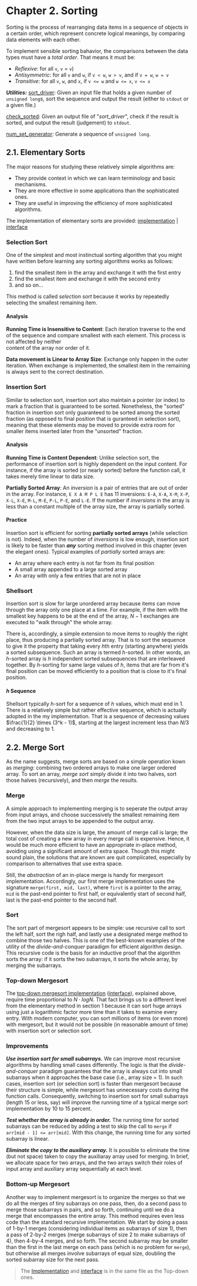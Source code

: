 # Chapter 2. Sorting

Sorting is the process of rearranging data items in a sequence of objects in a certain 
order, which represent concrete logical meanings, by comparing data elements with each
other.

To implement sensible sorting bahavior, the comparisons between the data types must 
have a *total order*. That means it must be:
- *Reflexive*: for all `v`, `v` = `v`)
- *Antisymmetric*: for all `v` and `w`, if `v < w`, `w > v`, and if `v = w`, `w = v`
- *Transitive*: for all `v`, `w`, and `x`, if `v <= w` and `w <= x`, `v <= x`

***Utilities:***
[sort_driver](sort_driver.c): Given an input file that holds a given number of 
`unsigned long`s, sort the sequence and output the result (either to `stdout` or a given 
file.)

[check_sorted](sorted_check.c): Given an output file of "*sort_driver*", check if the 
result is sorted, and output the result (judgement) to `stdout`.

[num_set_generator](num_set_generator.c): Generate a sequence of `unsigned long`.

## 2.1. Elementary Sorts
The major reasons for studying these relatively simple algorithms are:
- They provide context in which we can learn terminology and basic mechanisms.
- They are more effective in some applications than the sophisticated ones.
- They are useful in improving the efficiency of more sophisticated algorithms.

The implementation of elementary sorts are provided:
[implementation](elem_sorts.c) | [interface](elem_sorts.h)

### Selection Sort
One of the simplest and most instinctual sorting algorithm that you might have written 
before learning any sorting algorithms works as follows:

1. find the smallest item in the array and exchange it with the first entry
2. find the smallest item and exchange it with the second entry
3. and so on...

This method is called *selection sort* because it works by repeatedly selecting the 
smallest remaining item.

#### Analysis
**Running Time is Insensitive to Content**: Each iteration traverse to the end of the 
sequence and compare smallest with each element. This process is not affected by neither  
content of the array nor order of it.

**Data movement is Linear to Array Size**: Exchange only happen in the outer iteration. 
When exchange is implemented, the smallest item in the remaining is always sent to the 
correct destination.

### Insertion Sort
Similar to selection sort, insertion sort also maintain a pointer (or index) to mark a 
fraction that is guaranteed to be sorted. Nonetheless, the "sorted" fraction in insertion 
sort only guaranteed to be sorted among the sorted fraction (as opposed to final position 
that is guranteed in selection sort), meaning that these elements may be moved to provide 
extra room for smaller items inserted later from the "unsorted" fraction.

#### Analysis
**Running Time is Content Dependent**: Unlike selection sort, the performance of 
insertion sort is highly dependent on the input content. For instance, if the array is 
sorted (or nearly sorted) before the function call, it takes merely time linear to data 
size.

**Partially Sorted Array**: An *inversion* is a pair of entries that are out of order in 
the array. For instance, `E X A M P L E` has 11 inversions: `E-A`, `X-A`, `X-M`, `X-P`, 
`X-L`, `X-E`, `M-L`, `M-E`, `P-L`, `P-E`, and `L-E`. If the number if *inversions* in the 
array is less than a constant multiple of the array size, the array is partially sorted.

#### Practice

Insertion sort is efficient for sorting **partially sorted arrays** (while selection is 
not). Indeed, when the number of *inversions* is low enough, insertion sort is likely to 
be faster than ***any*** sorting method involved in this chapter (even the elegant ones).
Typical examples of *partially* sorted arrays are:
- An array where each entry is not far from its final position
- A small array appended to a large sorted array
- An array with only a few entries that are not in place

### Shellsort
Insertion sort is slow for large unordered array because items can move through the array 
only one place at a time. For example, if the item with the smallest key happens to be at 
the end of the array, $N - 1$ exchanges are executed to "walk through" the whole array.

There is, accordingly, a simple extension to move items to roughly the right place, thus 
producing a partially sorted array. That is to sort the sequence to give it the property 
that taking every $h$th entry (starting anywhere) yields a sorted subsequence. Such an 
array is termed $h$-sorted. In other words, an $h$-sorted array is $h$ independent sorted 
subsequences that are interleaved together. By $h$-sorting for same large values of $h$, 
items that are far from it's final position can be moved efficiently to a position that 
is close to it's final position.

#### $h$ Sequence
Shellsort typically $h$-sort for a sequence of $h$ values, which must end in 1.
There is a relatively simple but rather effective sequence, which is actually adopted in 
the my implementation. That is a sequence of decreasing values $\frac{1}{2} \times (3^k - 1)$, 
starting at the largest increment less than $N/3$ and decreasing to $1$.

## 2.2. Merge Sort
As the name suggests, merge sorts are based on a simple operation kown as *merging*: 
combining two ordered arrays to make one larger ordered array. To sort an array, *merge 
sort* simply divide it into two halves, sort those halves (recursively), and then *merge* 
the results.

### Merge
A simple approach to implementing merging is to seperate the output array from input 
arrays, and choose successively the smallest remaining item from the two input arrays to 
be appended to the output array.

However, when the data size is large, the amount of merge call is large; the total 
cost of creating a new array in every merge call is expensive. Hence, it would be much 
more efficient to have an appropriate in-place method, avoiding using a significant amount 
of extra space. Though this might sound plain, the solutions that are known are quit 
complicated, especially by comparison to alternatives that use extra space.

Still, the *abstraction* of an in-place merge is handy for mergesort implementation. 
Accordingly, our first merge implementation uses the signature 
`merge(first, mid, last)`, where `first` is a pointer to the array, `mid` is the past-end 
pointer to first half, or equivalently start of second half, last is the past-end pointer 
to the second half.

### Sort
The sort part of mergesort appears to be simple: use recursive call to sort the left half, 
sort the righ half, and lastly use a designated merge method to combine those two halves.
This is one of the best-known examples of the utility of the *divide-and-conquer* paradigm 
for efficient algorithm design. This recursive code is the basis for an inductive proof 
that the algorithm sorts the array: if it sorts the two subarrays, it sorts the whole 
array, by merging the subarrays.

### Top-down Mergesort
The [top-down mergesort implementation](merge_sort.c) ([interface](merge_sort.h)), 
explained above, require time proportional to $N \cdot log N$. That fact brings us to a 
different level from the elementary method in section 1 because it can sort huge arrays 
using just a logarithmic factor more time than it takes to examine every entry. With 
modern computer, you can sort millions of items (or even more) with mergesort, but it 
would not be possible (in reasonable amount of time) with insertion sort or selection 
sort.

### Improvements

***Use insertion sort for small subarrays.*** We can improve most recursive algorithms by 
handling small cases differently. The logic is that the *divide-and-conquer* paradigm 
guarantees that the array is always cut into small subarrays when it approaches the base 
case (i.e., array size = 1). In such cases, insertion sort (or selection sort) is faster 
than mergesort because their structure is simple, while mergesort has unnecessary costs 
during the function calls. Consequently, switching to insertion sort for small subarrays 
(length 15 or less, say) will improve the running time of a typical merge sort 
implementation by 10 to 15 percent.

***Test whether the array is already in order.*** The running time for sorted subarrays 
can be reduced by adding a test to skip the call to `merge` if `arr[mid - 1] <= arr[mid]`.
With this change, the running time for any sorted subarray is linear.

***Eliminate the copy to the auxiliary array.*** It is possible to eliminate the time 
(but not space) taken to copy the auxiliaray array used for merging. In brief, we allocate 
space for two arrays, and the two arrays switch their roles of input array and auxiliary 
array sequentially at each level.

### Bottom-up Mergesort
Another way to implement mergesort is to organize the merges so that we do all the merges 
of tiny subarrays on one pass, then, do a second pass to merge those subarrays in pairs, 
and so forth, continuing until we do a merge that encompasses the entire array. This 
method requires even less code than the standard recursive implementation. We start by 
doing a pass of 1-by-1 merges (considering individual items as subarrays of size 1), then 
a pass of 2-by-2 merges (merge subarrays of size 2 to make subarrays of 4), then 4-by-4 
merges, and so forth. The second subarray may be smaller than the first in the last merge 
on each pass (which is no problem for `merge`), but otherwise all merges involve subarrays 
of equal size, doubling the sorted subarray size for the next pass.
> The [Implementation](merge_sort.c) and [interface](merge_sort.h) is in the same file as 
  the Top-down ones.
